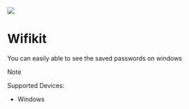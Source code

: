<img src="wifi1-modified.ico"></img>
# **Wifikit**

You can easily able to see the saved passwords on windows
> [!NOTE]
>Supported Devices:
> - Windows 
